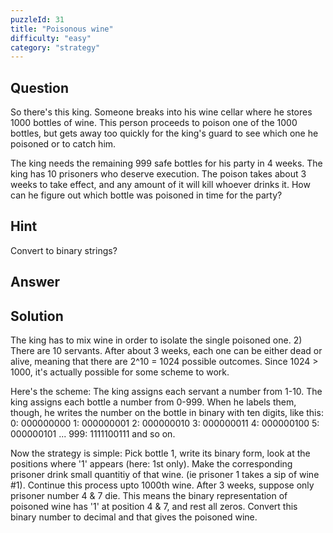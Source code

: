 ```yaml
---
puzzleId: 31
title: "Poisonous wine"
difficulty: "easy"
category: "strategy"
---
```


## Question
So there's this king. Someone breaks into his wine cellar where he stores 1000 bottles of wine. This person proceeds to poison one of the 1000 bottles, but gets away too quickly for the king's guard to see which one he poisoned or to catch him.

The king needs the remaining 999 safe bottles for his party in 4 weeks. The king has 10 prisoners who deserve execution. The poison takes about 3 weeks to take effect, and any amount of it will kill whoever drinks it. How can he figure out which bottle was poisoned in time for the party?


## Hint
Convert to binary strings?

## Answer


## Solution
The king has to mix wine in order to isolate the single poisoned one. 2) There are 10 servants. After about 3 weeks, each one can be either dead or alive, meaning that there are 2^10 = 1024 possible outcomes. Since 1024 > 1000, it's actually possible for some scheme to work. 

Here's the scheme: The king assigns each servant a number from 1-10. The king assigns each bottle a number from 0-999. When he labels them, though, he writes the number on the bottle in binary with ten digits, like this: 0: 000000000 1: 000000001 2: 000000010 3: 000000011 4: 000000100 5: 000000101 ... 999: 1111100111 and so on.

Now the strategy is simple: Pick bottle 1, write its binary form, look at the positions where '1' appears (here: 1st only). Make the corresponding prisoner drink small quantitiy of that wine. (ie prisoner 1 takes a sip of wine #1). Continue this process upto 1000th wine. After 3 weeks, suppose only prisoner number 4 & 7 die. This means the binary representation of poisoned wine has '1' at position 4 & 7, and rest all zeros. Convert this binary number to decimal and that gives the poisoned wine.

